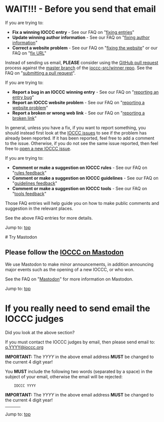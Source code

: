 # WAIT!!! - Before you send that email

If you are trying to:

* **Fix a winning IOCCC entry** - See our
FAQ on "[fixing entries](faq.html#fix_an_entry)"
* **Update winning author information** - See our
FAQ on "[fixing author information](faq.html#fix_author)"
* **Correct a website problem** - See our
FAQ on "[fixing the website](faq.html#fix_website)"
or our
FAQ on "[fix URL](faq.html#fix_link)"

Instead of sending us email, **PLEASE** consider using the [GitHub
pull request](https://github.com/ioccc-src/winner/pulls) process
against the [master branch](https://github.com/ioccc-src/winner/branches)
of the [ioccc-src/winner repo](https://github.com/ioccc-src/winner). See the
FAQ on "[submitting a pull request](faq.html#pull_request)".

If you are trying to:

* **Report a bug in an IOCCC winning entry** - See our
FAQ on "[reporting an entry bug](faq.html#report_bug)"
* **Report an IOCCC website problem** - See our
FAQ on "[reporting a website problem](faq.html#report_web_problem)"
* **Report a broken or wrong web link** - See our
FAQ on "[reporting a broken link](faq.html#fix_link)"

In general, unless you have a fix, if you want to report something, you should instead first look at the [IOCCC
issues](https://github.com/ioccc-src/winner/issues) to see if the
problem has already been reported.  If it has been reported, feel
free to add a comment to the issue.  Otherwise, if you do not see the same issue
reported, then feel free to [open a new IOCCC
issue](https://github.com/ioccc-src/winner/issues/new).

If you are trying to:

* **Comment or make a suggestion on IOCCC rules** - See our
FAQ on "[rules feedback](faq.html#feedback)"
* **Comment or make a suggestion on IOCCC guidelines** - See our
FAQ on "[guidelines feedback](faq.html#feedback)"
* **Comment or make a suggestion on IOCCC tools** - See our
FAQ on "[tools feedback](faq.html#feedback)"

Those FAQ entries will help guide you on how to make public comments
and suggestion in the relevant places.

See the above FAQ entries for more details.


Jump to: [top](#)

<div id="try_mastodon">
# Try Mastodon
</div>

## Please follow the [IOCCC on Mastodon](https://fosstodon.org/@ioccc)

We use Mastodon to make minor announcements, in addition announcing
major events such as the opening of a new IOCCC, or who won.

See the
FAQ on "[Mastodon](faq.html#try_mastodon)"
for more information on Mastodon.

Jump to: [top](#)

# If you really need to send email the IOCCC judges

Did you look at the above section?

If you must contact the IOCCC judges by email, then please send email to:
[q.YYYY@ioccc.org](mailto:q.YYYY@ioccc.org?subject=IOCCC%20YYYY%20question%20<===%20You%20MUST%20change%20YYYY%20to%20the%204-digit%20year%20in%20both%20the%20To%20address%20and%20Subject,%20then%20remove%20this%20arrow%20note%20from%20the%20subject%20line!)

**IMPORTANT:** The _YYYY_ in the above email address **MUST** be changed to the current 4 digit year!

You **MUST** include the following two words (separated by a space) in the subject of your email, otherwise the email will be rejected:

```
    IOCCC YYYY
```

**IMPORTANT:** The _YYYY_ in the above email address **MUST** be changed to the current 4 digit year!


<hr style="width:10%;text-align:left;margin-left:0">

Jump to: [top](#)


<!--

    Copyright © 1984-2024 by Landon Curt Noll. All Rights Reserved.

    You are free to share and adapt this file under the terms of this license:

        Creative Commons Attribution-ShareAlike 4.0 International (CC BY-SA 4.0)

    For more information, see:

        https://creativecommons.org/licenses/by-sa/4.0/

-->
